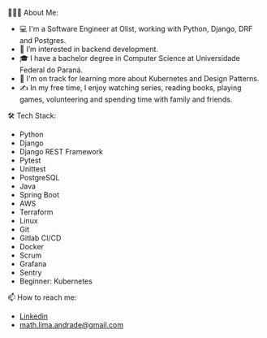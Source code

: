 👨🏻‍💻  About Me:

- 💻  I'm a Software Engineer at Olist, working with Python, Django, DRF and Postgres.
- 👀  I’m interested in backend development.
- 🎓  I have a bachelor degree in Computer Science at Universidade Federal do Paraná.
- 🌱  I'm on track for learning more about Kubernetes and Design Patterns.
- ✍️  In my free time, I enjoy watching series, reading books, playing games, volunteering and spending time with family and friends.



🛠  Tech Stack:
- Python
- Django
- Django REST Framework
- Pytest
- Unittest
- PostgreSQL
- Java
- Spring Boot
- AWS
- Terraform
- Linux
- Git
- Gitlab CI/CD
- Docker
- Scrum
- Grafana
- Sentry
- Beginner: Kubernetes

📫 How to reach me:
- [Linkedin](https://www.linkedin.com/in/matheus-lima-andrade/)
- math.lima.andrade@gmail.com

<!---
mathelima/mathelima is a ✨ special ✨ repository because its `README.md` (this file) appears on your GitHub profile.
You can click the Preview link to take a look at your changes.
--->
